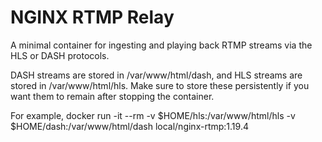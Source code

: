 # NGINX RTMP Relay

A minimal container for ingesting and playing back RTMP streams via the HLS or DASH protocols.

DASH streams are stored in /var/www/html/dash, and HLS streams are stored in /var/www/html/hls.
Make sure to store these persistently if you want them to remain after stopping the container.

For example,
    docker run -it --rm -v $HOME/hls:/var/www/html/hls -v $HOME/dash:/var/www/html/dash local/nginx-rtmp:1.19.4 
